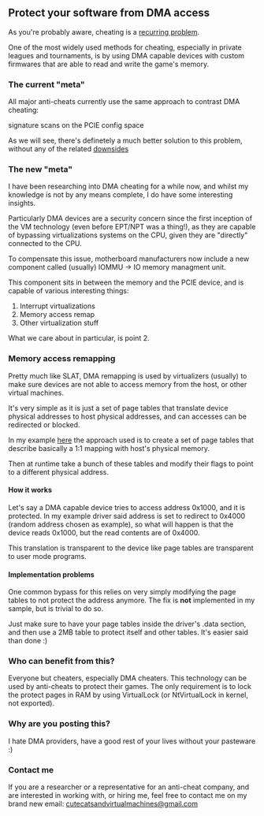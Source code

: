 ## Protect your software from DMA access

As you're probably aware, cheating is a [recurring problem](https://www.essentiallysports.com/esports-news-cheating-and-racism-allegations-rock-two-hundred-fifty-thousand-dollar-fortnite-tournament/).

One of the most widely used methods for cheating, especially in private leagues and tournaments, is by using DMA capable devices with custom firmwares
that are able to read and write the game's memory.

### The current "meta"
All major anti-cheats currently use the same approach to contrast DMA cheating:

signature scans on the PCIE config space

As we will see, there's definetely a much better solution to this problem, without any of the related [downsides](https://www.reddit.com/r/ValorantTechSupport/comments/wqcc93/valorant_turning_off_internet_every_time_it_opens/)

### The new "meta"
I have been researching into DMA cheating for a while now, and whilst my knowledge is not by any means complete, I do have some interesting insights.

Particularly DMA devices are a security concern since the first inception of the VM technology (even before EPT/NPT was a thing!), as they
are capable of bypassing virtualizations systems on the CPU, given they are "directly" connected to the CPU.

To compensate this issue, motherboard manufacturers now include a new component called (usually) IOMMU -> IO memory managment unit.

This component sits in between the memory and the PCIE device, and is capable of various interesting things:

1. Interrupt virtualizations
2. Memory access remap
3. Other virtualization stuff

What we care about in particular, is point 2.

### Memory access remapping
Pretty much like SLAT, DMA remapping is used by virtualizers (usually) to make sure devices are not able to access memory from the host, or other virtual machines.

It's very simple as it is just a set of page tables that translate device physical addresses to host physical addresses, and can accesses can be redirected or blocked.

In my example [here](https://github.com/cutecatsandvirtualmachines/DmaProtect) the approach used is to create a set of page tables that describe basically a 1:1 mapping with host's physical memory.

Then at runtime take a bunch of these tables and modify their flags to point to a different physical address.

#### How it works
Let's say a DMA capable device tries to access address 0x1000, and it is protected. In my example driver said address is set to redirect to 0x4000 (random address chosen as example),
so what will happen is that the device reads 0x1000, but the read contents are of 0x4000.

This translation is transparent to the device like page tables are transparent to user mode programs.

#### Implementation problems
One common bypass for this relies on very simply modifying the page tables to not protect the address anymore. The fix is **not** implemented in my sample, but is trivial to do so.

Just make sure to have your page tables inside the driver's .data section, and then use a 2MB table to protect itself and other tables. It's easier said than done :)

### Who can benefit from this?
Everyone but cheaters, especially DMA cheaters. This technology can be used by anti-cheats to protect their games. The only requirement is to lock the protect pages in RAM
by using VirtualLock (or NtVirtualLock in kernel, not exported).

### Why are you posting this?
I hate DMA providers, have a good rest of your lives without your pasteware :)

### Contact me
If you are a researcher or a representative for an anti-cheat company, and are interested in working with, or hiring me, feel free to contact me on my brand new email:
cutecatsandvirtualmachines@gmail.com
